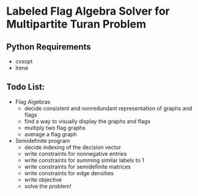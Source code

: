 # Labeled Flag Algebra Solver for Multipartite Turan Problem

## Python Requirements
* cvxopt
* Irene

## Todo List:
* Flag Algebras
    * decide consistent and nonredundant representation of graphs and flags
    * find a way to visually display the graphs and flags
    * multiply two flag graphs
    * average a flag graph
* Semidefinite program
    * decide indexing of the decision vector
    * write constraints for nonnegative entries
    * write constraints for summing similar labels to 1
    * write constraints for semidefinite matrices
    * write constraints for edge densities
    * write objective
    * solve the problem!
